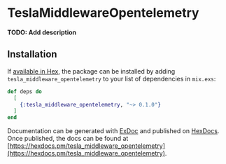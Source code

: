 # TeslaMiddlewareOpentelemetry

**TODO: Add description**

## Installation

If [available in Hex](https://hex.pm/docs/publish), the package can be installed
by adding `tesla_middleware_opentelemetry` to your list of dependencies in `mix.exs`:

```elixir
def deps do
  [
    {:tesla_middleware_opentelemetry, "~> 0.1.0"}
  ]
end
```

Documentation can be generated with [ExDoc](https://github.com/elixir-lang/ex_doc)
and published on [HexDocs](https://hexdocs.pm). Once published, the docs can
be found at [https://hexdocs.pm/tesla_middleware_opentelemetry](https://hexdocs.pm/tesla_middleware_opentelemetry).

